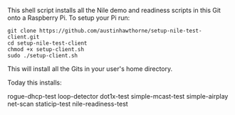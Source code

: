 This shell script installs all the Nile demo and readiness scripts in this Git onto a Raspberry Pi.  To setup your Pi run:

```
git clone https://github.com/austinhawthorne/setup-nile-test-client.git 
cd setup-nile-test-client
chmod +x setup-client.sh
sudo ./setup-client.sh
```

This will install all the Gits in your user's home directory.

Today this installs:

  rogue-dhcp-test
  loop-detector
  dot1x-test
  simple-mcast-test
  simple-airplay
  net-scan
  staticip-test
  nile-readiness-test

